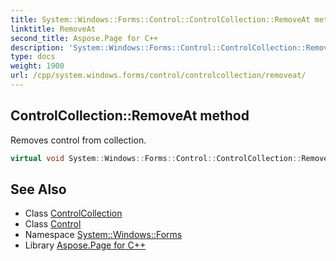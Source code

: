 ```yaml
---
title: System::Windows::Forms::Control::ControlCollection::RemoveAt method
linktitle: RemoveAt
second_title: Aspose.Page for C++
description: 'System::Windows::Forms::Control::ControlCollection::RemoveAt method. Removes control from collection in C++.'
type: docs
weight: 1900
url: /cpp/system.windows.forms/control/controlcollection/removeat/
---
```

## ControlCollection::RemoveAt method


Removes control from collection.

```cpp
virtual void System::Windows::Forms::Control::ControlCollection::RemoveAt(int index) override
```

## See Also

* Class [ControlCollection](../)
* Class [Control](../../)
* Namespace [System::Windows::Forms](../../../)
* Library [Aspose.Page for C++](../../../../)

